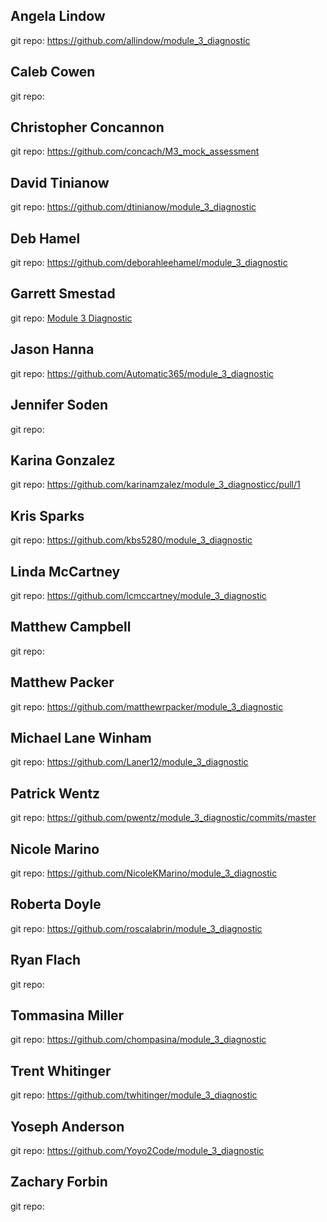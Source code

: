 ## Angela Lindow
git repo: https://github.com/allindow/module_3_diagnostic

## Caleb Cowen
git repo:

## Christopher Concannon
git repo: https://github.com/concach/M3_mock_assessment

## David Tinianow
git repo: https://github.com/dtinianow/module_3_diagnostic

## Deb Hamel
git repo: https://github.com/deborahleehamel/module_3_diagnostic

## Garrett Smestad
git repo: [Module 3 Diagnostic](https://github.com/GSmes/module_3_diagnostic)

## Jason Hanna
git repo: https://github.com/Automatic365/module_3_diagnostic

## Jennifer Soden
git repo:

## Karina Gonzalez
git repo: https://github.com/karinamzalez/module_3_diagnosticc/pull/1

## Kris Sparks
git repo: https://github.com/kbs5280/module_3_diagnostic

## Linda McCartney
git repo: https://github.com/lcmccartney/module_3_diagnostic

## Matthew Campbell
git repo:

## Matthew Packer
git repo: https://github.com/matthewrpacker/module_3_diagnostic

## Michael Lane Winham
git repo: https://github.com/Laner12/module_3_diagnostic

## Patrick Wentz
git repo: https://github.com/pwentz/module_3_diagnostic/commits/master

## Nicole Marino
git repo: https://github.com/NicoleKMarino/module_3_diagnostic

## Roberta Doyle
git repo: https://github.com/roscalabrin/module_3_diagnostic

## Ryan Flach
git repo:

## Tommasina Miller
git repo: https://github.com/chompasina/module_3_diagnostic

## Trent Whitinger
git repo:  https://github.com/twhitinger/module_3_diagnostic

## Yoseph Anderson
git repo: https://github.com/Yoyo2Code/module_3_diagnostic

## Zachary Forbin
git repo:
